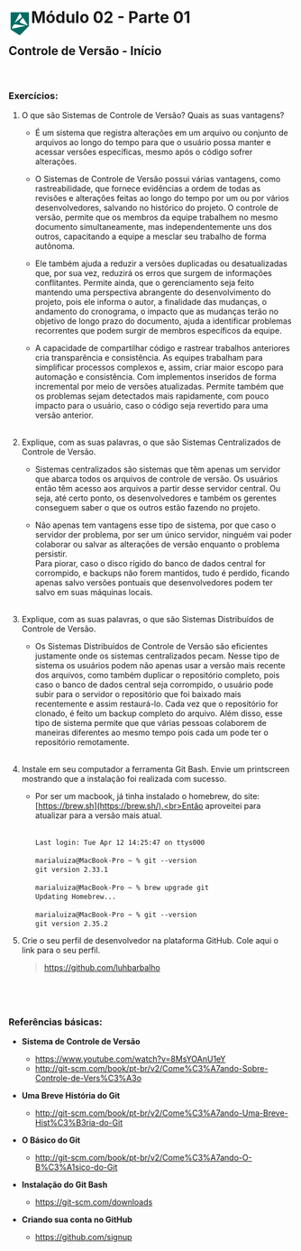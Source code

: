 <div display="flex">
    <img src="../../MODULO-04/assets/imgs/alpha-logo.png" width="40px" align="left"/>
    <h1>Módulo 02 - Parte 01</h1>
</div>

## Controle de Versão - Início
&nbsp;
### Exercícios:

1. O que são Sistemas de Controle de Versão? Quais as suas vantagens?


    - É um sistema que registra alterações em um arquivo ou conjunto de arquivos ao longo do tempo para que o usuário possa manter e acessar versões específicas, mesmo após o código sofrer alterações.

    - O Sistemas de Controle de Versão possui várias vantagens, como rastreabilidade, que fornece evidências a ordem de todas as revisões e alterações feitas ao longo do tempo por um ou por vários desenvolvedores, salvando no histórico do projeto. O controle de versão, permite que os membros da equipe trabalhem no mesmo documento simultaneamente, mas independentemente uns dos outros, capacitando a equipe a mesclar seu trabalho de forma autônoma.

    - Ele também ajuda a reduzir a versões duplicadas ou desatualizadas que, por sua vez, reduzirá os erros que surgem de informações conflitantes. Permite ainda, que o gerenciamento seja feito mantendo uma perspectiva abrangente do desenvolvimento do projeto, pois ele informa o autor, a finalidade das mudanças, o andamento do cronograma, o impacto que as mudanças terão no objetivo de longo prazo do documento, ajuda a identificar problemas recorrentes que podem surgir de membros específicos da equipe.

    - A capacidade de compartilhar código e rastrear trabalhos anteriores cria transparência e consistência. As equipes trabalham para simplificar processos complexos e, assim, criar maior escopo para automação e consistência. Com implementos inseridos de forma incremental por meio de versões atualizadas. Permite também que os problemas sejam detectados mais rapidamente, com pouco impacto para o usuário, caso o código seja revertido para uma versão anterior.
    <br><br>

1. Explique, com as suas palavras, o que são Sistemas Centralizados de Controle de Versão.
    - Sistemas centralizados são sistemas que têm apenas um servidor que abarca todos os arquivos de controle de versão. Os usuários então têm acesso aos arquivos a partir desse servidor central. Ou seja, até certo ponto, os desenvolvedores e também os gerentes conseguem saber o que os outros estão fazendo no projeto.

    - Não apenas tem vantagens esse tipo de sistema, por que caso o servidor der problema, por ser um único servidor, ninguém vai poder colaborar ou salvar as alterações de versão enquanto o problema persistir.<br>
    Para piorar, caso o disco rígido do banco de dados central for corrompido, e backups não forem mantidos, tudo é perdido, ficando apenas salvo versões pontuais que desenvolvedores podem ter salvo em suas máquinas locais.
    <br><br>

1. Explique, com as suas palavras, o que são Sistemas Distribuídos de Controle de Versão.

    - Os Sistemas Distribuídos de Controle de Versão são eficientes justamente onde os sistemas centralizados pecam. Nesse tipo de sistema os usuários podem não apenas usar a versão mais recente dos arquivos, como também duplicar o repositório completo, pois caso o banco de dados central seja corrompido, o usuário pode subir para o servidor o repositório que foi baixado mais recentemente e assim restaurá-lo. Cada vez que o repositório for clonado, é feito um backup completo do arquivo. Além disso, esse tipo de sistema permite que que várias pessoas colaborem de maneiras diferentes ao mesmo tempo pois cada um pode ter o repositório remotamente.
    <br><br>

1. Instale em seu computador a ferramenta Git Bash. Envie um printscreen mostrando que a instalação foi realizada com sucesso.

    - Por ser um macbook, já tinha instalado o homebrew, do site: [https://brew.sh](https://brew.sh/).<br>Então aproveitei para atualizar para a versão mais atual.<br><br>

        ```
        Last login: Tue Apr 12 14:25:47 on ttys000
        
        marialuiza@MacBook-Pro ~ % git --version
        git version 2.33.1
        
        marialuiza@MacBook-Pro ~ % brew upgrade git
        Updating Homebrew...

        marialuiza@MacBook-Pro ~ % git --version
        git version 2.35.2
        ```

1. Crie o seu perfil de desenvolvedor na plataforma GitHub. Cole aqui o link para o seu perfil.

    > https://github.com/luhbarbalho

&nbsp;
---

### Referências básicas:

- **Sistema de Controle de Versão**
    - https://www.youtube.com/watch?v=8MsYOAnU1eY
    - http://git-scm.com/book/pt-br/v2/Come%C3%A7ando-Sobre-Controle-de-Vers%C3%A3o

- **Uma Breve História do Git**
    - http://git-scm.com/book/pt-br/v2/Come%C3%A7ando-Uma-Breve-Hist%C3%B3ria-do-Git

- **O Básico do Git**
    - http://git-scm.com/book/pt-br/v2/Come%C3%A7ando-O-B%C3%A1sico-do-Git

- **Instalação do Git Bash**
    - https://git-scm.com/downloads
    
- **Criando sua conta no GitHub**
    - https://github.com/signup